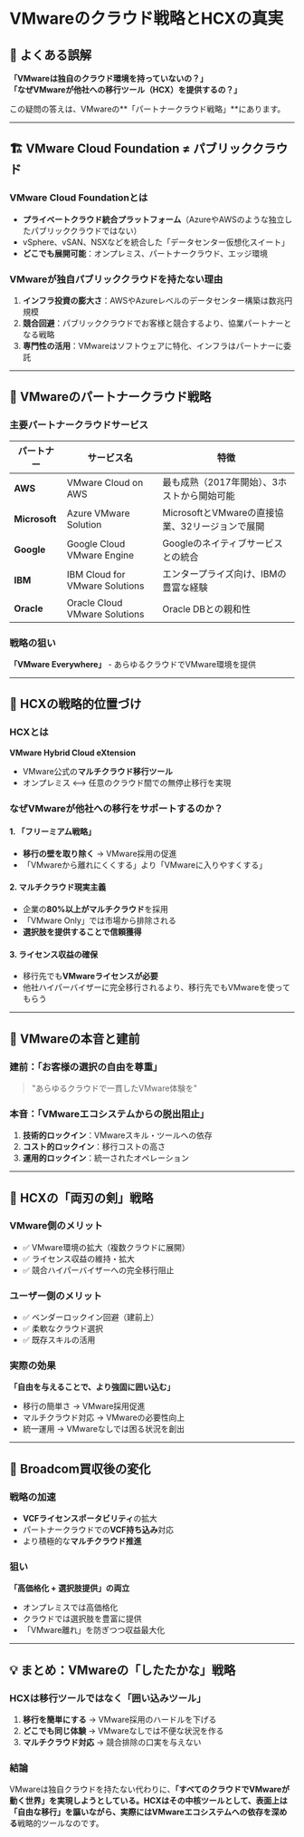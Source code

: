 # VMwareのクラウド戦略とHCXの真実

## 🤔 よくある誤解

**「VMwareは独自のクラウド環境を持っていないの？」**  
**「なぜVMwareが他社への移行ツール（HCX）を提供するの？」**

この疑問の答えは、VMwareの**「パートナークラウド戦略」**にあります。

---

## 🏗️ VMware Cloud Foundation ≠ パブリッククラウド

### VMware Cloud Foundationとは
- **プライベートクラウド統合プラットフォーム**（AzureやAWSのような独立したパブリッククラウドではない）
- vSphere、vSAN、NSXなどを統合した「データセンター仮想化スイート」
- **どこでも展開可能**：オンプレミス、パートナークラウド、エッジ環境

### VMwareが独自パブリッククラウドを持たない理由
1. **インフラ投資の膨大さ**：AWSやAzureレベルのデータセンター構築は数兆円規模
2. **競合回避**：パブリッククラウドでお客様と競合するより、協業パートナーとなる戦略
3. **専門性の活用**：VMwareはソフトウェアに特化、インフラはパートナーに委託

---

## 🤝 VMwareのパートナークラウド戦略

### 主要パートナークラウドサービス

| パートナー | サービス名 | 特徴 |
|------------|------------|------|
| **AWS** | VMware Cloud on AWS | 最も成熟（2017年開始）、3ホストから開始可能 |
| **Microsoft** | Azure VMware Solution | MicrosoftとVMwareの直接協業、32リージョンで展開 |
| **Google** | Google Cloud VMware Engine | Googleのネイティブサービスとの統合 |
| **IBM** | IBM Cloud for VMware Solutions | エンタープライズ向け、IBMの豊富な経験 |
| **Oracle** | Oracle Cloud VMware Solutions | Oracle DBとの親和性 |

### 戦略の狙い
**「VMware Everywhere」** - あらゆるクラウドでVMware環境を提供

---

## 🚚 HCXの戦略的位置づけ

### HCXとは
**VMware Hybrid Cloud eXtension**
- VMware公式の**マルチクラウド移行ツール**
- オンプレミス ⟷ 任意のクラウド間での無停止移行を実現

### なぜVMwareが他社への移行をサポートするのか？

#### 1. 「フリーミアム戦略」
- **移行の壁を取り除く** → VMware採用の促進
- 「VMwareから離れにくくする」より「VMwareに入りやすくする」

#### 2. マルチクラウド現実主義
- 企業の**80%以上がマルチクラウド**を採用
- 「VMware Only」では市場から排除される
- **選択肢を提供することで信頼獲得**

#### 3. ライセンス収益の確保
- 移行先でも**VMwareライセンスが必要**
- 他社ハイパーバイザーに完全移行されるより、移行先でもVMwareを使ってもらう

---

## 🎯 VMwareの本音と建前

### 建前：「お客様の選択の自由を尊重」
> "あらゆるクラウドで一貫したVMware体験を"

### 本音：「VMwareエコシステムからの脱出阻止」
1. **技術的ロックイン**：VMwareスキル・ツールへの依存
2. **コスト的ロックイン**：移行コストの高さ
3. **運用的ロックイン**：統一されたオペレーション

---

## 🔄 HCXの「両刃の剣」戦略

### VMware側のメリット
- ✅ VMware環境の拡大（複数クラウドに展開）
- ✅ ライセンス収益の維持・拡大
- ✅ 競合ハイパーバイザーへの完全移行阻止

### ユーザー側のメリット
- ✅ ベンダーロックイン回避（建前上）
- ✅ 柔軟なクラウド選択
- ✅ 既存スキルの活用

### 実際の効果
**「自由を与えることで、より強固に囲い込む」**
- 移行の簡単さ → VMware採用促進
- マルチクラウド対応 → VMwareの必要性向上
- 統一運用 → VMwareなしでは困る状況を創出

---

## 🤖 Broadcom買収後の変化

### 戦略の加速
- **VCFライセンスポータビリティ**の拡大
- パートナークラウドでの**VCF持ち込み**対応
- より積極的な**マルチクラウド推進**

### 狙い
**「高価格化 + 選択肢提供」の両立**
- オンプレミスでは高価格化
- クラウドでは選択肢を豊富に提供
- 「VMware離れ」を防ぎつつ収益最大化

---

## 💡 まとめ：VMwareの「したたかな」戦略

### HCXは移行ツールではなく「囲い込みツール」
1. **移行を簡単にする** → VMware採用のハードルを下げる
2. **どこでも同じ体験** → VMwareなしでは不便な状況を作る  
3. **マルチクラウド対応** → 競合排除の口実を与えない

### 結論
VMwareは独自クラウドを持たない代わりに、**「すべてのクラウドでVMwareが動く世界」**を実現しようとしている。HCXはその中核ツールとして、表面上は「自由な移行」を謳いながら、実際には**VMwareエコシステムへの依存を深める**戦略的ツールなのです。

